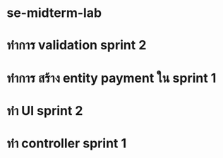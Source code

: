 # se-midterm-lab
# ทำการ validation sprint 2
# ทำการ สร้าง entity payment ใน sprint 1
# ทำ UI sprint 2
# ทำ controller sprint 1